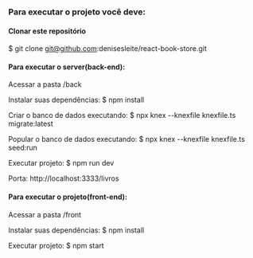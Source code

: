 ### Para executar o projeto você deve:

#### Clonar este repositório

\$ git clone git@github.com:denisesleite/react-book-store.git

#### Para executar o server(back-end):

Acessar a pasta /back

Instalar suas dependências:
\$ npm install

Criar o banco de dados executando:
\$ npx knex --knexfile knexfile.ts migrate:latest

Popular o banco de dados executando:
\$ npx knex --knexfile knexfile.ts seed:run

Executar projeto:
\$ npm run dev

Porta: http://localhost:3333/livros

#### Para executar o projeto(front-end):

Acessar a pasta /front

Instalar suas dependências:
\$ npm install

Executar projeto:
\$ npm start
